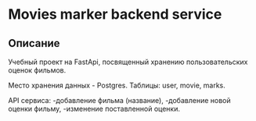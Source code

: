 # Movies marker backend service

## Описание
Учебный проект на FastApi, посвященный хранению пользовательских оценок фильмов. 

Место хранения данных - Postgres.
Таблицы: user, movie, marks.


API сервиса:
-добавление фильма (название),
-добавление новой оценки фильму,
-изменение поставленной оценки.


